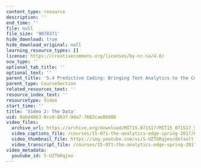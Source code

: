 ```yaml
---
content_type: resource
description: ''
end_time: ''
file: null
file_size: '9078371'
hide_download: true
hide_download_original: null
learning_resource_types: []
license: https://creativecommons.org/licenses/by-nc-sa/4.0/
ocw_type: ''
optional_tab_title: ''
optional_text: ''
parent_title: '5.4 Predictive Coding: Bringing Text Analytics to the Courtroom  (Recitation)'
parent_type: CourseSection
related_resources_text: ''
resource_index_text: ''
resourcetype: Video
start_time: ''
title: 'Video 2: The Data'
uid: 8abd4863-8cc0-8b37-9da7-7662cae86d88
video_files:
  archive_url: https://archive.org/download/MIT15.071S17/MIT15_071S17_Session_5.4.03_300k.mp4
  video_captions_file: /courses/15-071-the-analytics-edge-spring-2017/847f0c77872d5512ad57ed1ab5a72aa7_S-UZTbRqjeo.vtt
  video_thumbnail_file: https://img.youtube.com/vi/S-UZTbRqjeo/default.jpg
  video_transcript_file: /courses/15-071-the-analytics-edge-spring-2017/72f1f5ef5a42b0681592fb25d0c3e89e_S-UZTbRqjeo.pdf
video_metadata:
  youtube_id: S-UZTbRqjeo
---
```

